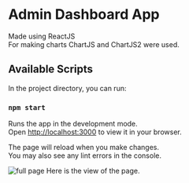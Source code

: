 # Admin Dashboard App

Made using ReactJS <br/>
For making charts ChartJS and ChartJS2 were used.

## Available Scripts

In the project directory, you can run:

### `npm start`

Runs the app in the development mode.\
Open [http://localhost:3000](http://localhost:3000) to view it in your browser.

The page will reload when you make changes.\
You may also see any lint errors in the console.




![full page](https://github.com/mrityunjay2003/Rise11/assets/77834210/21511be0-7398-4fc5-a9c4-57ecefb470aa)
        Here is the view of the page.
